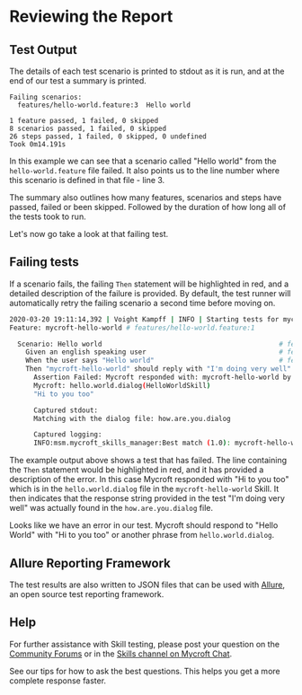 # Reviewing the Report

## Test Output
The details of each test scenario is printed to stdout as it is run, and at the end of our test a summary is printed.

```text
Failing scenarios:
  features/hello-world.feature:3  Hello world

1 feature passed, 1 failed, 0 skipped
8 scenarios passed, 1 failed, 0 skipped
26 steps passed, 1 failed, 0 skipped, 0 undefined
Took 0m14.191s
```

In this example we can see that a scenario called "Hello world" from the `hello-world.feature` file failed. It also points us to the line number where this scenario is defined in that file - line 3.

The summary also outlines how many features, scenarios and steps have passed, failed or been skipped. Followed by the duration of how long all of the tests took to run.

Let's now go take a look at that failing test.

## Failing tests
If a scenario fails, the failing `Then` statement will be highlighted in red, and a detailed description of the failure is provided. By default, the test runner will automatically retry the failing scenario a second time before moving on.

```bash
2020-03-20 19:11:14,392 | Voight Kampff | INFO | Starting tests for mycroft-hello-world
Feature: mycroft-hello-world # features/hello-world.feature:1

  Scenario: Hello world                                            # features/hello-world.feature:3
    Given an english speaking user                                 # features/steps/utterance_responses.py:108 0.001s
    When the user says "Hello world"                               # features/steps/utterance_responses.py:113 0.001s
    Then "mycroft-hello-world" should reply with "I'm doing very well" # features/steps/utterance_responses.py:137 10.019s
      Assertion Failed: Mycroft responded with: mycroft-hello-world by mycroftai
      Mycroft: hello.world.dialog(HelloWorldSkill)
      "Hi to you too"

      Captured stdout:
      Matching with the dialog file: how.are.you.dialog

      Captured logging:
      INFO:msm.mycroft_skills_manager:Best match (1.0): mycroft-hello-world by mycroftai

```

The example output above shows a test that has failed. The line containing the `Then` statement would be highlighted in red, and it has provided a description of the error. In this case Mycroft responded with "Hi to you too" which is in the `hello.world.dialog` file in the `mycroft-hello-world` Skill. It then indicates that the response string provided in the test "I'm doing very well" was actually found in the `how.are.you.dialog` file.

Looks like we have an error in our test. Mycroft should respond to "Hello World" with "Hi to you too" or another phrase from `hello.world.dialog`.


## Allure Reporting Framework
The test results are also written to JSON files that can be used with [Allure](http://allure.qatools.ru/), an open source test reporting framework.

## Help
For further assistance with Skill testing, please post your question on the [Community Forums](https://community.mycroft.ai/) or in the [Skills channel on Mycroft Chat](https://chat.mycroft.ai/community/channels/skills).

See our tips for how to ask the best questions. This helps you get a more complete response faster.

